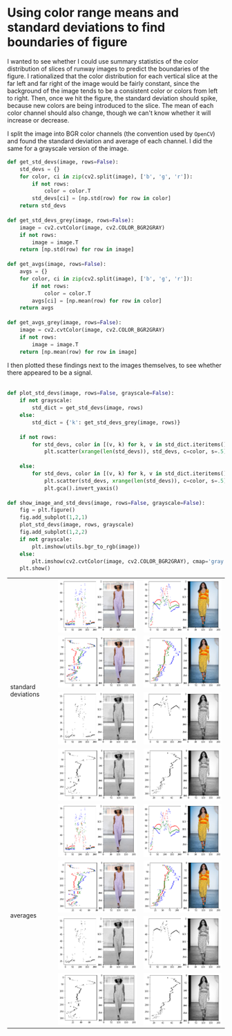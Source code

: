 # Using color range means and standard deviations to find boundaries of figure

I wanted to see whether I could use summary statistics of the color distribution of slices of runway images to predict the boundaries of the figure. I rationalized that the color distribution for each vertical slice at the far left and far right of the image would be fairly constant, since the background of the image tends to be a consistent color or colors from left to right. Then, once we hit the figure, the standard deviation should spike, because new colors are being introduced to the slice. The mean of each color channel should also change, though we can't know whether it will increase or decrease.

I split the image into BGR color channels (the convention used by `OpenCV`) and found the standard deviation and average of each channel. I did the same for a grayscale version of the image.


```python
def get_std_devs(image, rows=False):
    std_devs = {}   
    for color, ci in zip(cv2.split(image), ['b', 'g', 'r']):
        if not rows:
            color = color.T
        std_devs[ci] = [np.std(row) for row in color]                
    return std_devs

def get_std_devs_grey(image, rows=False):
    image = cv2.cvtColor(image, cv2.COLOR_BGR2GRAY)
    if not rows:
        image = image.T
    return [np.std(row) for row in image]

def get_avgs(image, rows=False):
    avgs = {}   
    for color, ci in zip(cv2.split(image), ['b', 'g', 'r']):
        if not rows:
            color = color.T
        avgs[ci] = [np.mean(row) for row in color]                
    return avgs

def get_avgs_grey(image, rows=False):
    image = cv2.cvtColor(image, cv2.COLOR_BGR2GRAY)
    if not rows:
        image = image.T
    return [np.mean(row) for row in image]

```

I then plotted these findings next to the images themselves, to see whether there appeared to be a signal.

```python

def plot_std_devs(image, rows=False, grayscale=False):
    if not grayscale:
        std_dict = get_std_devs(image, rows)
    else:
        std_dict = {'k': get_std_devs_grey(image, rows)}

    if not rows:
        for std_devs, color in [(v, k) for k, v in std_dict.iteritems()]:
            plt.scatter(xrange(len(std_devs)), std_devs, c=color, s=.5)

    else:
        for std_devs, color in [(v, k) for k, v in std_dict.iteritems()]:
            plt.scatter(std_devs, xrange(len(std_devs)), c=color, s=.5)
            plt.gca().invert_yaxis()

def show_image_and_std_devs(image, rows=False, grayscale=False):
    fig = plt.figure()
    fig.add_subplot(1,2,1)
    plot_std_devs(image, rows, grayscale)
    fig.add_subplot(1,2,2)
    if not grayscale:
        plt.imshow(utils.bgr_to_rgb(image))
    else:
        plt.imshow(cv2.cvtColor(image, cv2.COLOR_BGR2GRAY), cmap='gray')
    plt.show()

```
<div>
<table>
  <tr>
  	<td rowspan="4">standard deviations</td>
    <td><img src="img/std-dev-color-cols-1.png" alt=""></td>
    <td><img src="img/std-dev-color-cols-2.png" alt=""></td>

  </tr>
  <tr>
  <td><img src="img/std-dev-color-rows-1.png" alt=""></td>
  <td><img src="img/std-dev-color-rows-2.png" alt=""></td>

  </tr>
  <tr>
  <td><img src="img/std-dev-grey-cols-1.png" alt=""></td>
  <td><img src="img/std-dev-grey-cols-2.png" alt=""></td>

  </tr>
  <tr>
  <td><img src="img/std-dev-grey-rows-1.png" alt=""></td>
  <td><img src="img/std-dev-grey-rows-2.png" alt=""></td>

  </tr>


  <tr>
    <td rowspan="4">averages</td>
    <td><img src="img/std-dev-color-cols-1.png" alt=""></td>
    <td><img src="img/std-dev-color-cols-2.png" alt=""></td>

  </tr>
  <tr>
  <td><img src="img/std-dev-color-rows-1.png" alt=""></td>
  <td><img src="img/std-dev-color-rows-2.png" alt=""></td>

  </tr>
  <tr>
  <td><img src="img/std-dev-grey-cols-1.png" alt=""></td>
  <td><img src="img/std-dev-grey-cols-2.png" alt=""></td>

  </tr>
  <tr>
  <td><img src="img/std-dev-grey-rows-1.png" alt=""></td>
  <td><img src="img/std-dev-grey-rows-2.png" alt=""></td>

  </tr>

</table>
</div>

